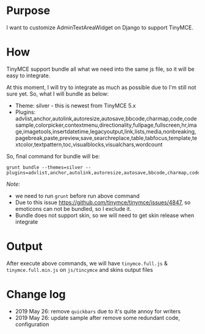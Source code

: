 # Purpose
I want to customize AdminTextAreaWidget on Django to support TinyMCE.

# How
TinyMCE support bundle all what we need into the same js file, so it will be easy to integrate.

At this moment, I will try to integrate as much as possible due to I'm still not sure yet. So, what I will bundle as below:
* Theme: silver - this is newest from TinyMCE 5.x
* Plugins: advlist,anchor,autolink,autoresize,autosave,bbcode,charmap,code,codesample,colorpicker,contextmenu,directionality,fullpage,fullscreen,hr,image,imagetools,insertdatetime,legacyoutput,link,lists,media,nonbreaking,pagebreak,paste,preview,save,searchreplace,table,tabfocus,template,textcolor,textpattern,toc,visualblocks,visualchars,wordcount

So, final command for bundle will be:
```
grunt bundle --themes=silver --plugins=advlist,anchor,autolink,autoresize,autosave,bbcode,charmap,code,codesample,colorpicker,contextmenu,directionality,fullpage,fullscreen,hr,image,imagetools,insertdatetime,legacyoutput,link,lists,media,nonbreaking,pagebreak,paste,preview,save,searchreplace,table,tabfocus,template,textcolor,textpattern,toc,visualblocks,visualchars,wordcount
```

*Note*: 
* we need to run ```grunt``` before run above command
* Due to this issue https://github.com/tinymce/tinymce/issues/4847, so emoticons can not be bundled, so I exclude it.
* Bundle does not support skin, so we will need to get skin release when integrate  

# Output
After execute above commands, we will have ```tinymce.full.js``` & ```tinymce.full.min.js``` on ```js/tincymce``` and skins output files


# Change log
* 2019 May 26: remove ```quickbars``` due to it's quite annoy for writers
* 2019 May 26: update sample after remove some redundant code, configuration